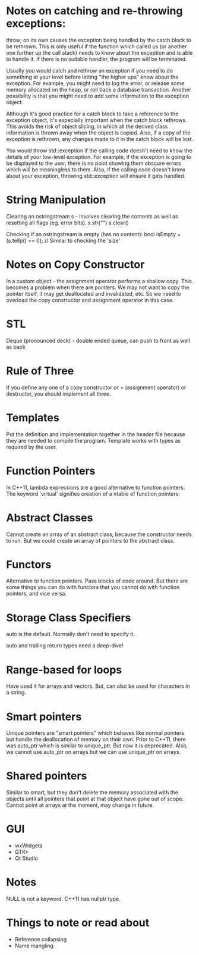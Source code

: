 # Notes on catching and re-throwing exceptions:

throw; on its own causes the exception being handled by the catch block to be rethrown.
This is only useful if the function which called us (or another one further up the call stack)
needs to know about the exception and is able to handle it. If there is no suitable handler, the program will be terminated.

Usually you would catch and rethrow an exception if you need to do something at your level before letting "the higher ups"
know about the exception. For example, you might need to log the error, or release some memory allocated on the heap,
or roll back a database transaction. Another possibility is that you might need to add some information to the exception object.

Although it's good practice for a catch block to take a reference to the exception object, it's especially important
when the catch block rethrows. This avoids the risk of object slicing, in which all the derived class information
is thrown away when the object is copied. Also, if a copy of the exception is rethrown, any changes made to it in the
catch block will be lost.

You would throw std::exception if the calling code doesn't need to know the details of your low-level exception.
For example, if the exception is going to be displayed to the user, there is no point showing them obscure errors
which will be meaningless to them. Also, if the calling code doesn't know about your exception, throwing std::exception
will ensure it gets handled.

# String Manipulation

Clearing an ostringstream s - involves clearing the contents as well as resetting all flags (eg. error bits).
s.str("")
s.clear()

Checking if an ostringstream is empty (has no content):
bool isEmpty = (s.tellp() == 0); // Similar to checking the 'size'

# Notes on Copy Constructor

In a custom object - the assignment operator performs a shallow copy. This becomes a problem when there are pointers.
We may not want to copy the pointer itself, it may get deallocated and invalidated, etc.
So we need to overload the copy constructor and assignment operator in this case.

# STL

Deque (pronounced deck) - double ended queue, can push to front as well as back

# Rule of Three

If you define any one of a copy constructor or = (assignment operator) or destructor, you should implement all three.

# Templates

Put the definition and implementation together in the header file because they are needed to compile the program.
Template works with types as required by the user.

# Function Pointers

In C++11, lambda expressions are a good alternative to function pointers.
The keyword 'virtual' signifies creation of a vtable of function pointers.

# Abstract Classes 

Cannot create an array of an abstract class, because the constructor needs to run.
But we could create an array of pointers to the abstract class.

# Functors 

Alternative to function pointers. Pass blocks of code around.
But there are some things you can do with functors that you cannot do with function pointers, and vice versa.

# Storage Class Specifiers

auto is the default. Normally don't need to specify it.

auto and trailing return types need a deep-dive!

# Range-based for loops

Have used it for arrays and vectors. But, can also be used for characters in a string.

# Smart pointers 

Unique pointers are "smart pointers" which behaves like normal pointers but handle the deallocation of memory on their own.
Prior to C++11, there was auto_ptr which is similar to unique_ptr. But now it is deprecated.
Also, we cannot use auto_ptr on arrays but we can use unique_ptr on arrays.

# Shared pointers 

Similar to smart, but they don't delete the memory associated with the objects until all pointers that point at that object have gone out of scope.
Cannot point at arrays at the moment, may change in future.

# GUI

- wxWidgets
- GTK+
- Qt Studio

# Notes 

NULL is not a keyword. C++11 has nullptr type.

# Things to note or read about 

- Reference collapsing
- Name mangling